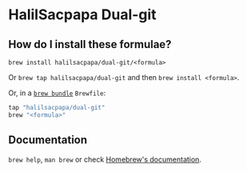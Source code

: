 # HalilSacpapa Dual-git

## How do I install these formulae?

`brew install halilsacpapa/dual-git/<formula>`

Or `brew tap halilsacpapa/dual-git` and then `brew install <formula>`.

Or, in a [`brew bundle`](https://github.com/Homebrew/homebrew-bundle) `Brewfile`:

```ruby
tap "halilsacpapa/dual-git"
brew "<formula>"
```

## Documentation

`brew help`, `man brew` or check [Homebrew's documentation](https://docs.brew.sh).
